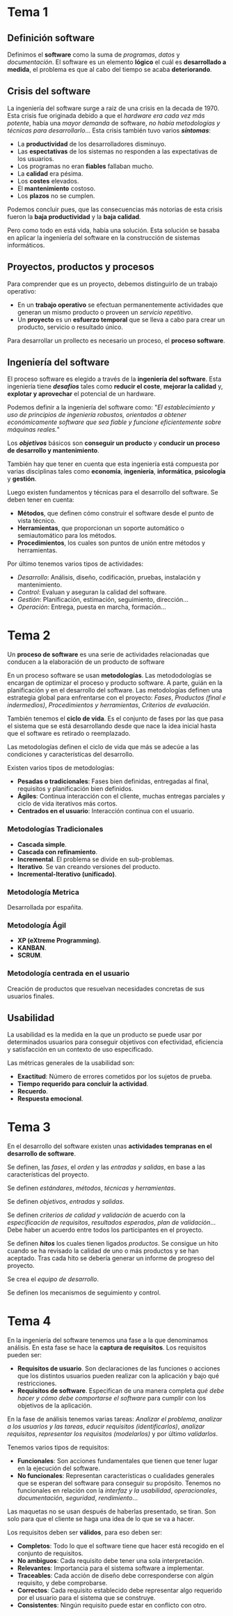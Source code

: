 # Tema 1

## **Definición software**

Definimos el **software** como la suma de *programas*, *datos* y *documentación*. El software es un elemento **lógico** el cuál es **desarrollado a medida**, el problema es que al cabo del tiempo se acaba **deteriorando**. 

## **Crisis del software**

La ingeniería del software surge a raiz de una crisis en la decada de 1970. Esta crisis fue originada debido a que el *hardware era cada vez más potente*, había una *mayor demanda* de software, *no había metodologías y técnicas para desarrollarlo*... Esta crisis también tuvo varios ***síntomas***:
* La **productividad** de los desarrolladores disminuyo.
* Las **espectativas** de los sistemas no responden a las expectativas de los usuarios.
* Los programas no eran **fiables** fallaban mucho.
* La **calidad** era pésima.
* Los **costes** elevados.
* El **mantenimiento** costoso.
* Los **plazos** no se cumplen.

Podemos concluir pues, que las consecuencias más notorias de esta crisis fueron la **baja productividad** y la **baja calidad**.

Pero como todo en está vida, había una solución. Esta solución se basaba en aplicar la ingeniería del software en la construcción de sistemas informáticos.

## **Proyectos, productos y procesos**

Para comprender que es un proyecto, debemos distinguirlo de un trabajo operativo:
* En un **trabajo operativo** se efectuan permanentemente actividades que generan un mismo producto o proveen un *servicio repetitivo*.
* Un **proyecto** es un **esfuerzo temporal** que se lleva a cabo para crear un producto, servicio o resultado único.

Para desarrollar un prollecto es necesario un proceso, el **proceso software**.

## **Ingeniería del software**

El proceso software es elegido a través de la **ingeniería del software**. Esta ingeniería tiene ***desafíos*** tales como **reducir el coste**, **mejorar la calidad** y, **explotar y aprovechar** el potencial de un hardware.

Podemos definir a la ingeniería del software como: "*El establecimiento y uso de principios de ingeniería robustos, orientados a obtener económicamente software que sea fiable y funcione eficientemente sobre máquinas reales.*"

Los ***objetivos*** básicos son **conseguir un producto** y **conducir un proceso de desarrollo y mantenimiento**.

También hay que tener en cuenta que esta ingeniería está compuesta por varias disciplinas tales como **economía**, **ingeniería**, **informática**, **psicología** y **gestión**.

Luego existen fundamentos y técnicas para el desarrollo del software. Se deben tener en cuenta:
* **Métodos**, que definen cómo construir el software desde el punto de vista técnico.
* **Herramientas**, que proporcionan un soporte automático o semiautomático para los métodos.
* **Procedimientos**, los cuales son puntos de unión entre métodos y herramientas.

Por último tenemos varios tipos de actividades: 
* *Desarrollo*: Análisis, diseño, codificación, pruebas, instalación y mantenimiento.
* *Control*: Evaluan y aseguran la calidad del software.
* *Gestión*: Planificación, estimación, seguimiento, dirección...
* *Operación*: Entrega, puesta en marcha, formación...

# Tema 2
Un **proceso de software** es una serie de actividades relacionadas que conducen a la elaboración de un producto de software

En un proceso software se usan **metodologías**. Las metododologías se encargan de optimizar el proceso y producto software. A parte, guián en la planificación y en el desarrollo del software. Las metodologías definen una estrategia global para enfrentarse con el proyecto: *Fases*, *Productos (final e indermedios)*, *Procedimientos y herramientas*, *Criterios de evaluación*.

También tenemos el **ciclo de vida**. Es el conjunto de fases por las que pasa el sistema que se está desarrollando desde que nace la idea inicial hasta que el software es retirado o reemplazado.

Las metodologías definen el ciclo de vida que más se adecúe a las condiciones y características del desarrollo.

Existen varios tipos de metodologías:
* **Pesadas o tradicionales**: Fases bien definidas, entregadas al final, requisitos y planificación bien definidos.
* **Ágiles**: Continua interacción con el cliente, muchas entregas parciales y ciclo de vida iterativos más cortos.
* **Centrados en el usuario**: Interacción continua con el usuario.

### Metodologías Tradicionales

* **Cascada simple**.
* **Cascada con refinamiento**.
* **Incremental**. El problema se divide en sub-problemas.
* **Iterativo**. Se van creando versiones del producto.
* **Incremental-Iterativo (unificado)**.

### Metodología Metrica

Desarrollada por españita.

### Metodología Ágil

* **XP (eXtreme Programming)**.
* **KANBAN**.
* **SCRUM**.

### Metodología centrada en el usuario

Creación de productos que resuelvan necesidades concretas de sus usuarios finales.

## Usabilidad
La usabilidad es la medida en la que un producto se puede usar por determinados usuarios para conseguir objetivos con efectividad, eficiencia y satisfacción en un contexto de uso especificado.

Las métricas generales de la usabilidad son:
* **Exactitud**: Número de errores cometidos por los sujetos de prueba.
* **Tiempo requerido para concluir la actividad**.
* **Recuerdo**.
* **Respuesta emocional**.

# Tema 3

En el desarrollo del software existen unas **actividades tempranas en el desarrollo de software**.

Se definen, las *fases*, el *orden* y las *entradas y salidas*, en base a las características del proyecto.

Se definen *estándares*, *métodos*, *técnicas* y *herramientas*.

Se definen *objetivos*, *entradas* y *salidas*.

Se definen *criterios de calidad y validación* de acuerdo con la *especificación de requisitos*, *resultados esperados*, *plan de validación*... Debe haber un acuerdo entre todos los participantes en el proyecto.

Se definen ***hitos*** los cuales tienen ligados *productos*. Se consigue un hito cuando se ha revisado la calidad de uno o más productos y se han aceptado. Tras cada hito se debería generar un informe de progreso del proyecto.

Se crea el *equipo de desarrollo*.

Se definen los mecanismos de seguimiento y control.

# Tema 4

En la ingeniería del software tenemos una fase a la que denominamos análisis. En esta fase se hace la **captura de requisitos**. Los requisitos pueden ser:
* **Requisitos de usuario**. Son declaraciones de las funciones o acciones que los distintos usuarios pueden realizar con la aplicación y bajo qué restricciones.
* **Requisitos de software**. Especifican de una manera completa *qué debe hacer y cómo debe comportarse el software* para cumplir con los objetivos de la aplicación.

En la fase de análisis tenemos varias tareas: *Analizar el problema*, *analizar a los usuarios y las tareas*, *educir requisitos (identificarlos)*, *analizar requisitos*, *representar los requisitos (modelarlos)* y por último *validarlos*.

Tenemos varios tipos de requisitos:
* **Funcionales**: Son acciones fundamentales que tienen que tener lugar en la ejecución del software.
* **No funcionales**: Representan características o cualidades generales que se esperan del software para conseguir su propósito. Tenemos no funcionales en relación con la *interfaz y la usabilidad*, *operacionales*, *documentación*, *seguridad*, *rendimiento*...

Las maquetas no se usan después de haberlas presentado, se tiran. Son solo para que el cliente se haga una idea de lo que se va a hacer.

Los requisitos deben ser **válidos**, para eso deben ser:
* **Completos**: Todo lo que el software tiene que hacer está recogido en el conjunto de requisitos.
* **No ambiguos**: Cada requisito debe tener una sola interpretación.
* **Relevantes**: Importancia para el sistema software a implementar.
* **Traceables**: Cada acción de diseño debe corresponderse con algún requisito, y debe comprobarse.
* **Correctos**: Cada requisito establecido debe representar algo requerido por el usuario para el sistema que se construye.
* **Consistentes**: Ningún requisito puede estar en conflicto con otro.